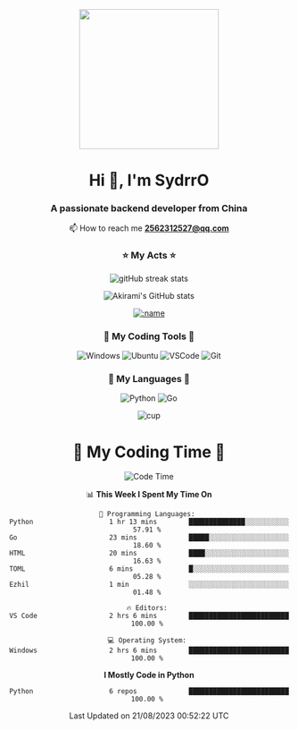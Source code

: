 <div align="center">

 <a href="https://v2.nonebot.dev/">
    <img src="https://pic.imgdb.cn/item/64d89d451ddac507ccd6c5b6.jpg width="500" height="250">
</a>

<h1 align="center">Hi 👋, I'm SydrrO</h1>
<h3 align="center">A passionate backend developer from China</h3>

📫 How to reach me   **2562312527@qq.com**

<h3 align="center"</h3>
<p align="center">
</p>

### ⭐ My Acts ⭐

<p align="center">
  <img src="http://github-readme-streak-stats.herokuapp.com?user=Sydrro&hide_border=true&date_format=M%20j%5B%2C%20Y%5D"  alt="gitHub streak stats"/>
</p>

</div>


<p align="center">
  <img src="https://github-readme-stats.vercel.app/api?username=Sydrro&show_icons=true&hide_border=true"  alt="Akirami's GitHub stats"/>
</p>

<p align="center">
<a href="https://fxxkpython.com">
  <img src="https://count.getloli.com/get/@:ydrro" alt=":name" />
</a>
</p>


<div align="center">

### 🧰 **My Coding Tools** 🧰

![Windows](https://img.shields.io/badge/-Windows-0078D6?style=flat-square&logo=Windows&logoColor=fff)
![Ubuntu](https://img.shields.io/badge/-Ubuntu-E95420?style=flat-square&logo=Ubuntu&logoColor=fff)
![VSCode](https://img.shields.io/badge/-VSCode-007ACC?style=flat-square&logo=visualstudiocode&logoColor=fff)
![Git](https://img.shields.io/badge/-Git-F05032?style=flat-square&logo=git&logoColor=fff)

### 🌟 **My Languages** 🌟

![Python](https://img.shields.io/badge/-Python-3776AB?style=flat-square&logo=Python&logoColor=fff)
![Go](https://img.shields.io/badge/-Go-00ADD8?style=flat-square&logo=Go&logoColor=fff)


![cup](https://github-profile-trophy.vercel.app/?username=sydrro&theme=buddhism&row=2&column=3)
</div>


<div align="center">

<h1 align="center">👀 My Coding Time 👀</h1>
 
 
 <!--START_SECTION:waka-->
![Code Time](http://img.shields.io/badge/Code%20Time-19%20hrs%2044%20mins-blue)

📊 **This Week I Spent My Time On** 

```text
💬 Programming Languages: 
Python                   1 hr 13 mins        ██████████████░░░░░░░░░░░   57.91 % 
Go                       23 mins             █████░░░░░░░░░░░░░░░░░░░░   18.60 % 
HTML                     20 mins             ████░░░░░░░░░░░░░░░░░░░░░   16.63 % 
TOML                     6 mins              █░░░░░░░░░░░░░░░░░░░░░░░░   05.28 % 
Ezhil                    1 min               ░░░░░░░░░░░░░░░░░░░░░░░░░   01.48 % 

🔥 Editors: 
VS Code                  2 hrs 6 mins        █████████████████████████   100.00 % 

💻 Operating System: 
Windows                  2 hrs 6 mins        █████████████████████████   100.00 % 
```

**I Mostly Code in Python** 

```text
Python                   6 repos             █████████████████████████   100.00 % 
```




 Last Updated on 21/08/2023 00:52:22 UTC
<!--END_SECTION:waka-->

</div>



